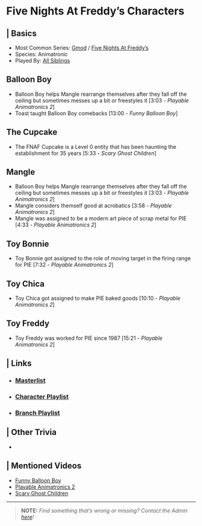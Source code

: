 # Five Nights At Freddy’s Characters  


## | Basics
- Most Common Series: [Gmod]() / [Five Nights At Freddy’s]()  
- Species: Animatronic  
- Played By: [All Siblings]()


## Balloon Boy
- Balloon Boy helps Mangle rearrange themselves after they fall off the ceiling but sometimes messes up a bit or freestyles it [3:03 - *Playable Animatronics 2*]
- Toast taught Balloon Boy comebacks [13:00 - *Funny Balloon Boy*]

## The Cupcake
- The FNAF Cupcake is a Level 0 entity that has been haunting the establishment for 35 years [5:33 - *Scary Ghost Children*]

## Mangle
- Balloon Boy helps Mangle rearrange themselves after they fall off the ceiling but sometimes messes up a bit or freestyles it [3:03 - *Playable Animatronics 2*]
- Mangle considers themself good at acrobatics [3:58 - *Playable Animatronics 2*]
- Mangle was assigned to be a modern art piece of scrap metal for PIE [4:33 - *Playable Animatronics 2*]

## Toy Bonnie
- Toy Bonnie got assigned to the role of moving target in the firing range for PIE [7:32 - *Playable Animatronics 2*]

## Toy Chica
- Toy Chica got assigned to make PIE baked goods [10:10 - *Playable Animatronics 2*]

## Toy Freddy
- Toy Freddy was worked for PIE since 1987 [15:21 - *Playable Animatronics 2*]

 
## | Links  
- ### [Masterlist]()  
- ### [Character Playlist]()  
- ### [Branch Playlist]()  


## | Other Trivia  
-   

## | Mentioned Videos
- [Funny Balloon Boy]()
- [Playable Animatronics 2]()
- [Scary Ghost Children]()

----

> **NOTE:** *Find something that’s wrong or missing? Contact the Admin [here](./chapter_2.md)!*